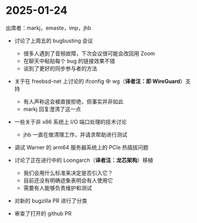 # 2025-01-24

出席者：markj，emaste，imp，jhb

* 讨论了上周五的 bugbusting 会议

  * 很多人遇到了音频故障，下次会议很可能会改回用 Zoom
  * 在聊天中粘贴每个 bug 的链接效果不错
  * 谈到了更好的同步参与者的方法
* 关于在 freebsd-net 上讨论的 ifconfig 中 wg（**译者注：即 WireGuard**）支持

  * 有人声称这会被直接拒绝，但事实并非如此
  * markj 回复澄清了这一点
* 一些关于非 x86 系统上 I/O 端口处理的技术讨论

  * jhb 一直在做清理工作，并请求帮助进行测试
* 调试 Warner 的 arm64 服务器系统上的 PCIe 热插拔问题
* 讨论了正在进行中的 Loongarch（**译者注：龙芯架构**）移植

  * 我们会用什么标准来决定是否引入它？
  * 目前还没有明确迹象表明会有人使用它
  * 需要有人能够负责维护和测试
* 对新的 bugzilla PR 进行了分类
* 审查了打开的 github PR
